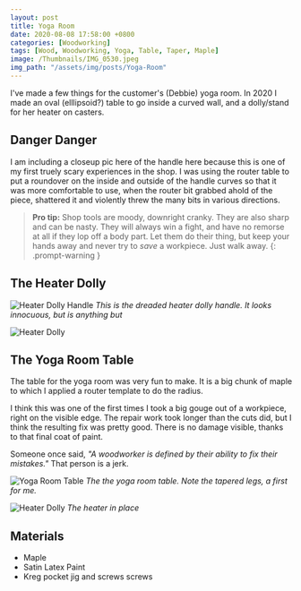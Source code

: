 ```yaml
---
layout: post
title: Yoga Room
date: 2020-08-08 17:58:00 +0800
categories: [Woodworking]
tags: [Wood, Woodworking, Yoga, Table, Taper, Maple]
image: /Thumbnails/IMG_0530.jpeg
img_path: "/assets/img/posts/Yoga-Room"
---
```


I've made a few things for the customer's (Debbie) yoga room.  In 2020 I made an oval (elllipsoid?) table to go inside a curved wall, and a dolly/stand for her heater on casters.

## Danger Danger

I am including a closeup pic here of the handle here because this is one of my first truely scary experiences in the shop.  I was using the router table to put a roundover on the inside and outside of the handle curves so that it was more comfortable to use, when the router bit grabbed ahold of the piece, shattered it and violently threw the many bits in various directions.  

>**Pro tip:** Shop tools are moody, downright cranky.  They are also sharp and can be nasty.  They will always win a fight, and have no remorse at all if they lop off a body part.  Let them do their thing, but keep your hands away and never try to _save_ a workpiece.  Just walk away.
{: .prompt-warning }

## The Heater Dolly

![Heater Dolly Handle][Heater Dolly Handle]
_This is the dreaded heater dolly handle.  It looks innocuous, but is anything but_

![Heater Dolly][Heater Dolly]

## The Yoga Room Table

The table for the yoga room was very fun to make.  It is a big chunk of maple to which I applied a router template to do the radius.

I think this was one of the first times I took a big gouge out of a workpiece, right on the visible edge.  The repair work took longer than the cuts did, but I think the resulting fix was pretty good.  There is no damage visible, thanks to that final coat of paint.  

Someone once said, _"A woodworker is defined by their ability to fix their mistakes."_  That person is a jerk.

![Yoga Room Table][Yoga Room Table]
_The the yoga room table.  Note the tapered legs, a first for me._

![Heater Dolly][Heater Dolly Intalled]
_The heater in place_

## Materials

- Maple
- Satin Latex Paint
- Kreg pocket jig and screws screws

[Yoga Room Table]: 20200714_172147328_iOS.jpeg
[Heater Dolly]: 20200808_184834.jpeg
[Heater Dolly Handle]: 20200808_184843.jpeg
[Heater Dolly Intalled]: IMG_0531.jpeg
